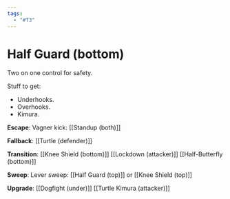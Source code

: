 ```yaml
---
tags:
  - "#T3"
---
```


# Half Guard (bottom)

Two on one control for safety.

Stuff to get:

- Underhooks.
- Overhooks.
- Kimura.

**Escape**:
Vagner kick: [[Standup (both)]]

**Fallback**:
[[Turtle (defender)]]

**Transition**:
[[Knee Shield (bottom)]]
[[Lockdown (attacker)]]
[[Half-Butterfly (bottom)]]

**Sweep**:
Lever sweep: [[Half Guard (top)]] or [[Knee Shield (top)]]

**Upgrade**:
[[Dogfight (under)]]
[[Turtle Kimura (attacker)]]
